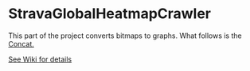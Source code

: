 # StravaGlobalHeatmapCrawler
This part of the project converts bitmaps to graphs. What follows is the [Concat.](https://github.com/tripleSevenRada/GraphConcat)

[See Wiki for details](https://github.com/tripleSevenRada/StravaGlobalHeatmapCrawler/wiki)

